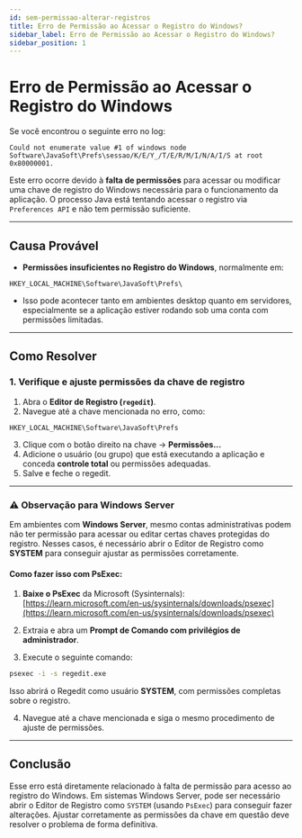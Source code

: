 ```yaml
---
id: sem-permissao-alterar-registros
title: Erro de Permissão ao Acessar o Registro do Windows?
sidebar_label: Erro de Permissão ao Acessar o Registro do Windows?
sidebar_position: 1
---
```


# Erro de Permissão ao Acessar o Registro do Windows

Se você encontrou o seguinte erro no log:

```
Could not enumerate value #1 of windows node Software\JavaSoft\Prefs\sessao/K/E/Y_/T/E/R/M/I/N/A/I/S at root 0x80000001.
```

Este erro ocorre devido à **falta de permissões** para acessar ou modificar uma chave de registro do Windows necessária para o funcionamento da aplicação. O processo Java está tentando acessar o registro via `Preferences API` e não tem permissão suficiente.

---

## Causa Provável

- **Permissões insuficientes no Registro do Windows**, normalmente em:

```
HKEY_LOCAL_MACHINE\Software\JavaSoft\Prefs\
```
- Isso pode acontecer tanto em ambientes desktop quanto em servidores, especialmente se a aplicação estiver rodando sob uma conta com permissões limitadas.

---

## Como Resolver

### 1. Verifique e ajuste permissões da chave de registro

1. Abra o **Editor de Registro (`regedit`)**.
2. Navegue até a chave mencionada no erro, como:

```
HKEY_LOCAL_MACHINE\Software\JavaSoft\Prefs
````

3. Clique com o botão direito na chave → **Permissões...**
4. Adicione o usuário (ou grupo) que está executando a aplicação e conceda **controle total** ou permissões adequadas.
5. Salve e feche o regedit.

---

### ⚠️ Observação para Windows Server

Em ambientes com **Windows Server**, mesmo contas administrativas podem não ter permissão para acessar ou editar certas chaves protegidas do registro. Nesses casos, é necessário abrir o Editor de Registro como **SYSTEM** para conseguir ajustar as permissões corretamente.

#### Como fazer isso com PsExec:

1. **Baixe o PsExec** da Microsoft (Sysinternals):  
[https://learn.microsoft.com/en-us/sysinternals/downloads/psexec](https://learn.microsoft.com/en-us/sysinternals/downloads/psexec)

2. Extraia e abra um **Prompt de Comando com privilégios de administrador**.

3. Execute o seguinte comando:
```bash
psexec -i -s regedit.exe
````

Isso abrirá o Regedit como usuário **SYSTEM**, com permissões completas sobre o registro.

4. Navegue até a chave mencionada e siga o mesmo procedimento de ajuste de permissões.

---

## Conclusão

Esse erro está diretamente relacionado à falta de permissão para acesso ao registro do Windows. Em sistemas Windows Server, pode ser necessário abrir o Editor de Registro como `SYSTEM` (usando `PsExec`) para conseguir fazer alterações. Ajustar corretamente as permissões da chave em questão deve resolver o problema de forma definitiva.